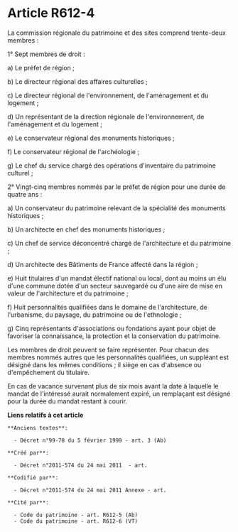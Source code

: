 # Article R612-4

La commission régionale du patrimoine et des sites comprend trente-deux membres :

1° Sept membres de droit :

a) Le préfet de région ;

b) Le directeur régional des affaires culturelles ;

c) Le directeur régional de l'environnement, de l'aménagement et du logement ;

d) Un représentant de la direction régionale de l'environnement, de l'aménagement et du logement ;

e) Le conservateur régional des monuments historiques ;

f) Le conservateur régional de l'archéologie ;

g) Le chef du service chargé des opérations d'inventaire du patrimoine culturel ;

2° Vingt-cinq membres nommés par le préfet de région pour une durée de quatre ans :

a) Un conservateur du patrimoine relevant de la spécialité des monuments historiques ;

b) Un architecte en chef des monuments historiques ;

c) Un chef de service déconcentré chargé de l'architecture et du patrimoine ;

d) Un architecte des Bâtiments de France affecté dans la région ;

e) Huit titulaires d'un mandat électif national ou local, dont au moins un élu d'une commune dotée d'un secteur sauvegardé ou
d'une aire de mise en valeur de l'architecture et du patrimoine ;

f) Huit personnalités qualifiées dans le domaine de l'architecture, de l'urbanisme, du paysage, du patrimoine ou de
l'ethnologie ;

g) Cinq représentants d'associations ou fondations ayant pour objet de favoriser la connaissance, la protection et la
conservation du patrimoine.

Les membres de droit peuvent se faire représenter. Pour chacun des membres nommés autres que les personnalités qualifiées, un
suppléant est désigné dans les mêmes conditions ; il siège en cas d'absence ou d'empêchement du titulaire.

En cas de vacance survenant plus de six mois avant la date à laquelle le mandat de l'intéressé aurait normalement expiré, un
remplaçant est désigné pour la durée du mandat restant à courir.

**Liens relatifs à cet article**

	**Anciens textes**:

	  - Décret n°99-78 du 5 février 1999 - art. 3 (Ab)

	**Créé par**:

	  - Décret n°2011-574 du 24 mai 2011  - art.

	**Codifié par**:

	  - Décret n°2011-574 du 24 mai 2011 Annexe - art.

	**Cité par**:

	  - Code du patrimoine - art. R612-5 (Ab)
	  - Code du patrimoine - art. R612-6 (VT)
